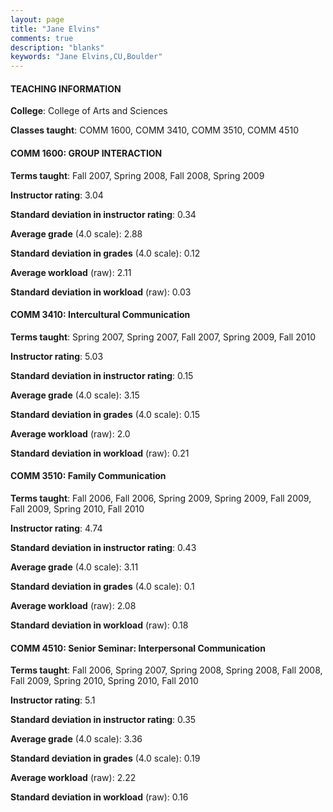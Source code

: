 ```yaml
---
layout: page
title: "Jane Elvins" 
comments: true
description: "blanks"
keywords: "Jane Elvins,CU,Boulder"
---
```

<head>
<script src="https://ajax.googleapis.com/ajax/libs/jquery/2.1.3/jquery.min.js"></script>
<script src="https://dl.dropboxusercontent.com/s/pc42nxpaw1ea4o9/highcharts.js?dl=0"></script>
<!-- <script src="../assets/js/highcharts.js"></script> -->
<style type="text/css">@font-face {
	font-family: "Bebas Neue";
	src: url(https://www.filehosting.org/file/details/544349/BebasNeue Regular.otf) format("opentype");
	}
	h1.Bebas { 
		font-family: "Bebas Neue", Verdana, Tahoma;
	}
</style>
</head>
	   
#### TEACHING INFORMATION

**College**: College of Arts and Sciences

**Classes taught**: COMM 1600, COMM 3410, COMM 3510, COMM 4510

#### COMM 1600: GROUP INTERACTION

**Terms taught**: Fall 2007, Spring 2008, Fall 2008, Spring 2009

**Instructor rating**: 3.04

**Standard deviation in instructor rating**: 0.34

**Average grade** (4.0 scale): 2.88

**Standard deviation in grades** (4.0 scale): 0.12

**Average workload** (raw): 2.11

**Standard deviation in workload** (raw): 0.03

#### COMM 3410: Intercultural Communication

**Terms taught**: Spring 2007, Spring 2007, Fall 2007, Spring 2009, Fall 2010

**Instructor rating**: 5.03

**Standard deviation in instructor rating**: 0.15

**Average grade** (4.0 scale): 3.15

**Standard deviation in grades** (4.0 scale): 0.15

**Average workload** (raw): 2.0

**Standard deviation in workload** (raw): 0.21

#### COMM 3510: Family Communication

**Terms taught**: Fall 2006, Fall 2006, Spring 2009, Spring 2009, Fall 2009, Fall 2009, Spring 2010, Fall 2010

**Instructor rating**: 4.74

**Standard deviation in instructor rating**: 0.43

**Average grade** (4.0 scale): 3.11

**Standard deviation in grades** (4.0 scale): 0.1

**Average workload** (raw): 2.08

**Standard deviation in workload** (raw): 0.18

#### COMM 4510: Senior Seminar: Interpersonal Communication

**Terms taught**: Fall 2006, Spring 2007, Spring 2008, Spring 2008, Fall 2008, Fall 2009, Spring 2010, Spring 2010, Fall 2010

**Instructor rating**: 5.1

**Standard deviation in instructor rating**: 0.35

**Average grade** (4.0 scale): 3.36

**Standard deviation in grades** (4.0 scale): 0.19

**Average workload** (raw): 2.22

**Standard deviation in workload** (raw): 0.16


